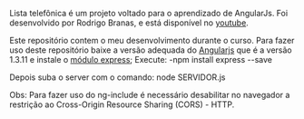 Lista telefônica é um projeto voltado para o aprendizado de AngularJs.
Foi desenvolvido por Rodrigo Branas, e está disponível no [youtube](https://youtu.be/dCWkeFBCPnA).

Este repositório contem o meu desenvolvimento durante o curso.
Para fazer uso deste repositório baixe a versão adequada do [Angularjs](https://code.angularjs.org/1.3.11) que é a versão 1.3.11 e instale o [módulo express](https://www.npmjs.com/package/express);
Execute:
-npm install express --save

Depois suba o server com o comando: node SERVIDOR.js 

Obs: Para fazer uso do ng-include é necessário desabilitar no navegador a restrição ao Cross-Origin Resource Sharing (CORS) - HTTP.